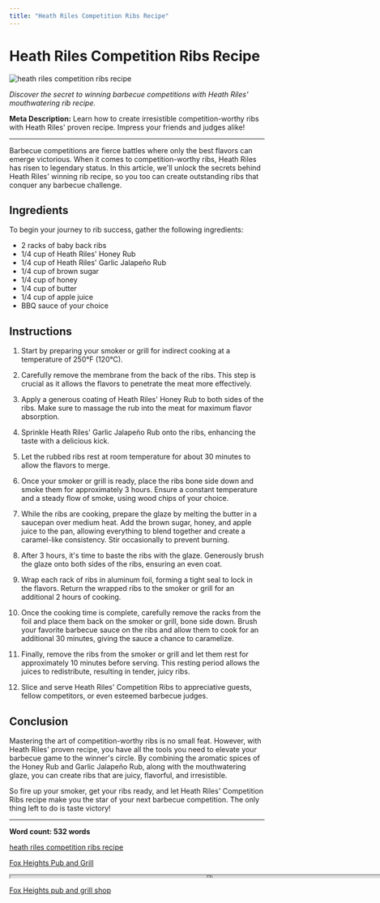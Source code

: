 ```yaml
---
title: "Heath Riles Competition Ribs Recipe"
---
```

# Heath Riles Competition Ribs Recipe


![heath riles competition ribs recipe](https://images.unsplash.com/photo-1589556264800-08ae9e129a8c?ixid=M3w0ODkxMTF8MHwxfHNlYXJjaHwxfHxoZWF0aCUyMHJpbGVzJTIwY29tcGV0aXRpb24lMjByaWJzJTIwcmVjaXBlfGVufDB8fHx8MTY5MjgwNDQ4MXww&ixlib=rb-4.0.3&w=512&fit=max)

*Discover the secret to winning barbecue competitions with Heath Riles' mouthwatering rib recipe.*

**Meta Description:** Learn how to create irresistible competition-worthy ribs with Heath Riles' proven recipe. Impress your friends and judges alike!

---

Barbecue competitions are fierce battles where only the best flavors can emerge victorious. When it comes to competition-worthy ribs, Heath Riles has risen to legendary status. In this article, we'll unlock the secrets behind Heath Riles' winning rib recipe, so you too can create outstanding ribs that conquer any barbecue challenge.

## Ingredients

To begin your journey to rib success, gather the following ingredients:

- 2 racks of baby back ribs
- 1/4 cup of Heath Riles' Honey Rub
- 1/4 cup of Heath Riles' Garlic Jalapeño Rub
- 1/4 cup of brown sugar
- 1/4 cup of honey
- 1/4 cup of butter
- 1/4 cup of apple juice
- BBQ sauce of your choice

## Instructions

1. Start by preparing your smoker or grill for indirect cooking at a temperature of 250°F (120°C).

2. Carefully remove the membrane from the back of the ribs. This step is crucial as it allows the flavors to penetrate the meat more effectively.

3. Apply a generous coating of Heath Riles' Honey Rub to both sides of the ribs. Make sure to massage the rub into the meat for maximum flavor absorption.

4. Sprinkle Heath Riles' Garlic Jalapeño Rub onto the ribs, enhancing the taste with a delicious kick.

5. Let the rubbed ribs rest at room temperature for about 30 minutes to allow the flavors to merge.

6. Once your smoker or grill is ready, place the ribs bone side down and smoke them for approximately 3 hours. Ensure a constant temperature and a steady flow of smoke, using wood chips of your choice.

7. While the ribs are cooking, prepare the glaze by melting the butter in a saucepan over medium heat. Add the brown sugar, honey, and apple juice to the pan, allowing everything to blend together and create a caramel-like consistency. Stir occasionally to prevent burning.

8. After 3 hours, it's time to baste the ribs with the glaze. Generously brush the glaze onto both sides of the ribs, ensuring an even coat.

9. Wrap each rack of ribs in aluminum foil, forming a tight seal to lock in the flavors. Return the wrapped ribs to the smoker or grill for an additional 2 hours of cooking.

10. Once the cooking time is complete, carefully remove the racks from the foil and place them back on the smoker or grill, bone side down. Brush your favorite barbecue sauce on the ribs and allow them to cook for an additional 30 minutes, giving the sauce a chance to caramelize.

11. Finally, remove the ribs from the smoker or grill and let them rest for approximately 10 minutes before serving. This resting period allows the juices to redistribute, resulting in tender, juicy ribs.

12. Slice and serve Heath Riles' Competition Ribs to appreciative guests, fellow competitors, or even esteemed barbecue judges.

## Conclusion

Mastering the art of competition-worthy ribs is no small feat. However, with Heath Riles' proven recipe, you have all the tools you need to elevate your barbecue game to the winner's circle. By combining the aromatic spices of the Honey Rub and Garlic Jalapeño Rub, along with the mouthwatering glaze, you can create ribs that are juicy, flavorful, and irresistible.

So fire up your smoker, get your ribs ready, and let Heath Riles' Competition Ribs recipe make you the star of your next barbecue competition. The only thing left to do is taste victory!

---
**Word count: 532 words**

[heath riles competition ribs recipe](https://foxheightspubandgrill.com/post/heath-riles-competition-ribs-recipe)

[Fox Heights Pub and Grill](https://foxheightspubandgrill.com/tools/sitemap)

<iframe src='https://foxheightspubandgrill.com/post/heath-riles-competition-ribs-recipe' width='800' height='5'></iframe>

[Fox Heights pub and grill shop](https://foxheightspubandgrill.com/tools/sitemap)